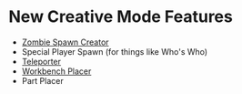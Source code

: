 # New Creative Mode Features
   * [Zombie Spawn Creator](https://github.com/Ethorbit/nZombies-Chronicles/blob/master-workshop/Info/New%20Creative%20Mode%20Stuff/ZOMBIE%20SPAWNERS.md)
   * Special Player Spawn (for things like Who's Who)
   * [Teleporter](https://github.com/Ethorbit/nZombies-Chronicles/blob/master-workshop/Info/New%20Creative%20Mode%20Stuff/TELEPORTER.md)
   * [Workbench Placer](https://github.com/Ethorbit/nZombies-Chronicles/blob/master-workshop/Info/New%20Creative%20Mode%20Stuff/WORKBENCH%20PLACER.md)
   * Part Placer
